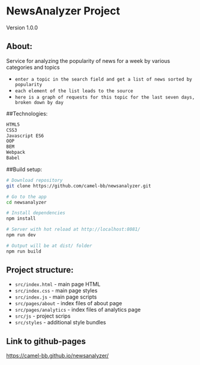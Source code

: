 # NewsAnalyzer Project
Version 1.0.0

## About:
Service for analyzing the popularity of news for a week by various categories and topics
* `enter a topic in the search field and get a list of news sorted by popularity`
* `each element of the list leads to the source`
* `here is a graph of requests for this topic for the last seven days, broken down by day`

##Technologies:
``` bash
HTML5
CSS3
Javascript ES6
OOP
BEM
Webpack
Babel
```

##Build setup:
``` bash
# Download repository
git clone https://github.com/camel-bb/newsanalyzer.git

# Go to the app
cd newsanalyzer

# Install dependencies
npm install

# Server with hot reload at http://localhost:8081/
npm run dev

# Output will be at dist/ folder
npm run build
```

## Project structure:
* `src/index.html` - main page HTML
* `src/index.css` - main page styles
* `src/index.js` - main page scripts
* `src/pages/about` - index files of about page
* `src/pages/analytics` - index files of analytics page
* `src/js` - project scrips
* `src/styles` - additional style bundles

## Link to github-pages
https://camel-bb.github.io/newsanalyzer/



